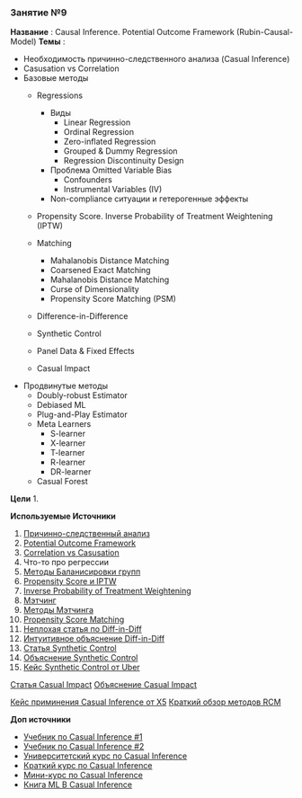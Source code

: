 ### Занятие №9

**Название** : Causal Inference. Potential Outcome Framework (Rubin-Causal-Model)
**Темы** : 
  * Необходимость причинно-следственного анализа (Casual Inference)
  * Casusation vs Correlation
  * Базовые методы
    * Regressions
      * Виды 
        * Linear Regression
        * Ordinal Regression
        * Zero-inflated Regression
        * Grouped & Dummy Regression
        * Regression Discontinuity Design
      * Проблема Omitted Variable Bias
        * Confounders
        * Instrumental Variables (IV)
      * Non-compliance ситуации и гетерогенные эффекты
    
    * Propensity Score. Inverse  Probability of Treatment Weightening  (IPTW)
    * Matching
      * Mahalanobis Distance Matching
      * Coarsened Exact Matching
      * Mahalanobis Distance Matching
      * Curse of Dimensionality
      * Propensity Score Matching (PSM) 
    * Difference-in-Difference
    * Synthetic Control
    * Panel Data & Fixed Effects
    * Casual Impact
  * Продвинутые методы
    * Doubly-robust Estimator
    * Debiased ML
    * Plug-and-Play Estimator
    * Meta Learners
      * S-learner
      * X-learner
      * T-learner
      * R-learner
      * DR-learner
    * Casual Forest
    
**Цели**
  1. 

**Используемые Источники**
1. [Причинно-следственный анализ](https://matheusfacure.github.io/python-causality-handbook/01-Introduction-To-Causality.html)
2. [Potential Outcome Framework](https://alexdeng.github.io/causal/rcm.html#randomization-and-unconfoundedness)
3. [Correlation vs Casusation](https://en.wikipedia.org/wiki/Correlation_does_not_imply_causation)
4. Что-то про регрессии
5. [Методы Баланисировки групп](https://habr.com/ru/companies/X5Tech/articles/780690/)
6. [Propensity Score и IPTW](https://matheusfacure.github.io/python-causality-handbook/11-Propensity-Score.html)
7. [Inverse  Probability of Treatment Weightening](https://alexdeng.github.io/causal/rcm.html#ipw)
8. [Мэтчинг](https://matheusfacure.github.io/python-causality-handbook/10-Matching.html)
9. [Методы Мэтчинга](https://cran.r-project.org/web/packages/MatchIt/vignettes/matching-methods.html)
10. [Propensity Score Matching](https://www.youtube.com/watch?v=rBv39pK1iEs&t=2148s)
11. [Неплохая статья по Diff-in-Diff](https://habr.com/ru/companies/X5Tech/articles/867734/)
12. [Интуитивное объяснение Diff-in-Diff](https://matheusfacure.github.io/python-causality-handbook/13-Difference-in-Differences.html)
13. [Статья Synthetic Control](https://economics.mit.edu/sites/default/files/publications/jel.20191450.pdf)
14. [Объяснение Synthetic Control](https://matheusfacure.github.io/python-causality-handbook/15-Synthetic-Control.html)
15. [Кейс Synthetic Control от Uber](https://www.youtube.com/watch?v=j5DoJV5S2Ao)



[Статья Casual Impact](https://projecteuclid.org/journals/annals-of-applied-statistics/volume-9/issue-1/Inferring-causal-impact-using-Bayesian-structural-time-series-models/10.1214/14-AOAS788.full)
[Объяснение Casual Impact](https://www.youtube.com/watch?v=0_bl0A-cXcY)

[Кейс приминения Casual Inference от X5](https://habr.com/ru/companies/X5Tech/articles/768008/)
[Краткий обзор методов RCM](https://koch-kir.medium.com/causal-inference-from-observational-data-или-как-провести-а-в-тест-без-а-в-теста-afb84f2579f2#507b)

**Доп источники**
* [Учебник по Casual Inference #1](https://miguelhernan.org/whatifbook)
* [Учебник по Casual Inference #2](https://library.fa.ru/files/Imbens.pdf)
* [Университетский курс по Casual Inference](https://www.cs.uic.edu/~elena/courses/fall19/cs594cil.html)
* [Краткий курс по Casual Inference](https://www.youtube.com/watch?v=CfzO4IEMVUk&list=PLoazKTcS0Rzb6bb9L508cyJ1z-U9iWkA0)
* [Мини-курс по Casual Inference](https://www.youtube.com/watch?v=zvrcyqcN9Wo&t=4243s)
* [Книга ML В Casual Inference](https://causalml-book.org/)
